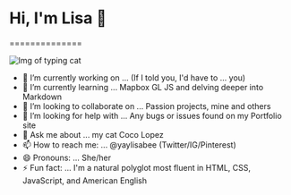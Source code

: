 # Hi, I'm Lisa 👋
==============

![Img of typing cat](https://media.giphy.com/media/VbnUQpnihPSIgIXuZv/giphy.gif)

- 🔭 I’m currently working on ... (If I told you, I'd have to ... you)
- 🌱 I’m currently learning ... Mapbox GL JS and delving deeper into Markdown
- 👯 I’m looking to collaborate on ... Passion projects, mine and others
- 🤔 I’m looking for help with ... Any bugs or issues found on my Portfolio site
- 💬 Ask me about ... my cat Coco Lopez
- 📫 How to reach me: ... @yaylisabee (Twitter/IG/Pinterest)
- 😄 Pronouns: ... She/her
- ⚡ Fun fact: ... I'm a natural polyglot most fluent in HTML, CSS, JavaScript, and American English 

<!--
**lisablunt/lisablunt** is a ✨ _special_ ✨ repository because its `README.md` (this file) appears on your GitHub profile.
-->
